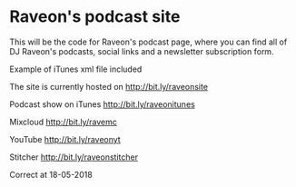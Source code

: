# Raveon's podcast site

This will be the code for Raveon's podcast page, where you can find all of DJ Raveon's podcasts, social links and a newsletter subscription form.

Example of iTunes xml file included

The site is currently hosted on http://bit.ly/raveonsite

Podcast show on iTunes http://bit.ly/raveonitunes

Mixcloud http://bit.ly/ravemc

YouTube http://bit.ly/raveonyt

Stitcher http://bit.ly/raveonstitcher

Correct at 18-05-2018